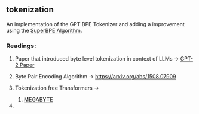 ## tokenization

An implementation of the GPT BPE Tokenizer and
adding a improvement using the [SuperBPE Algorithm](https://arxiv.org/abs/2503.13423).

### Readings:

1. Paper that introduced byte level tokenization in context of LLMs -> [GPT-2 Paper](https://cdn.openai.com/better-language-models/language_models_are_unsupervised_multitask_learners.pdf)

2. Byte Pair Encoding Algorithm -> https://arxiv.org/abs/1508.07909

3. Tokenization free Transformers ->

   1. [MEGABYTE](https://arxiv.org/abs/2305.07185)

4.
